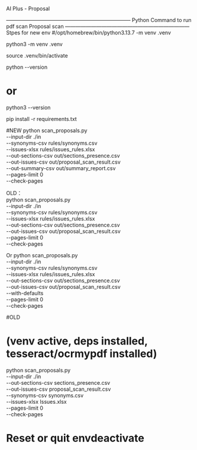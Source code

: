 AI Plus - Proposal

————————————————————————
Python Command to run pdf scan 
Proposal scan
————————————————————————
Stpes for new env
#/opt/homebrew/bin/python3.13.7 -m venv .venv

python3 -m venv .venv

source .venv/bin/activate

python --version
# or
python3 --version


pip install -r requirements.txt

#NEW 
python scan_proposals.py \
  --input-dir ./in \
  --synonyms-csv rules/synonyms.csv \
  --issues-xlsx rules/issues_rules.xlsx \
  --out-sections-csv out/sections_presence.csv \
  --out-issues-csv out/proposal_scan_result.csv \
  --out-summary-csv out/summary_report.csv \
  --pages-limit 0 \
  --check-pages

OLD：  
python scan_proposals.py \
  --input-dir ./in \
  --synonyms-csv rules/synonyms.csv \
  --issues-xlsx rules/issues_rules.xlsx \
  --out-sections-csv out/sections_presence.csv \
  --out-issues-csv out/proposal_scan_result.csv \
  --pages-limit 0 \
  --check-pages

Or
python scan_proposals.py \
  --input-dir ./in \
  --synonyms-csv rules/synonyms.csv \
  --issues-xlsx rules/issues_rules.xlsx \
  --out-sections-csv out/sections_presence.csv \
  --out-issues-csv out/proposal_scan_result.csv \
  --with-defaults \
  --pages-limit 0 \
  --check-pages




#OLD
# (venv active, deps installed, tesseract/ocrmypdf installed)
python scan_proposals.py \
  --input-dir ./in \
  --out-sections-csv sections_presence.csv \
  --out-issues-csv proposal_scan_result.csv \
  --synonyms-csv synonyms.csv \
  --issues-xlsx Issues.xlsx \
  --pages-limit 0 \
  --check-pages

# Reset or quit envdeactivate
